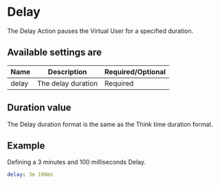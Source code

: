 # Delay 

The Delay Action pauses the Virtual User for a specified duration.

## Available settings are
| Name        | Description                       | Required/Optional |
| ----------- | --------------------------------- | ----------------- |
| delay       | The delay duration                | Required          |

## Duration value
The Delay duration format is the same as the Think time duration format.

## Example
Defining a 3 minutes and 100 milliseconds Delay.
```yaml
delay: 3m 100ms
```